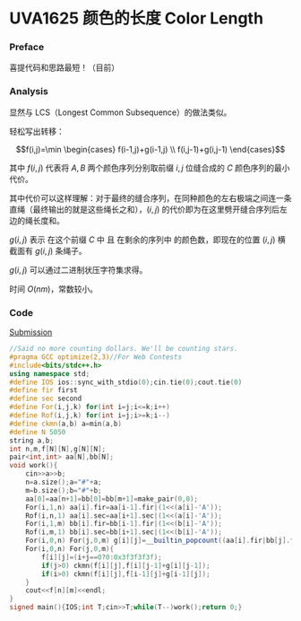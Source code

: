 # UVA1625 颜色的长度 Color Length

### Preface

喜提代码和思路最短！（目前）

### Analysis

显然与 LCS（Longest Common Subsequence）的做法类似。

轻松写出转移：

$$f(i,j)=\min
\begin{cases}
f(i-1,j)+g(i-1,j)
\\
f(i,j-1)+g(i,j-1)
\end{cases}$$

其中 $f(i,j)$ 代表将 $A,B$ 两个颜色序列分别取前缀 $i,j$ 位缝合成的 $C$ 颜色序列的最小代价。

其中代价可以这样理解：对于最终的缝合序列，在同种颜色的左右极端之间连一条直绳（最终输出的就是这些绳长之和），$(i,j)$ 的代价即为在这里劈开缝合序列后左边的绳长度和。

$g(i,j)$ 表示 在这个前缀 $C$ 中 且 在剩余的序列中 的颜色数，即现在的位置 $(i,j)$ 横截面有 $g(i,j)$ 条绳子。

$g(i,j)$ 可以通过二进制状压字符集求得。

时间 $O(nm)$，常数较小。

### Code

[Submission](https://www.luogu.com.cn/record/68033767)

```cpp
//Said no more counting dollars. We'll be counting stars.
#pragma GCC optimize(2,3)//For Web Contests
#include<bits/stdc++.h>
using namespace std;
#define IOS ios::sync_with_stdio(0);cin.tie(0);cout.tie(0)
#define fir first
#define sec second
#define For(i,j,k) for(int i=j;i<=k;i++)
#define Rof(i,j,k) for(int i=j;i>=k;i--)
#define ckmn(a,b) a=min(a,b)
#define N 5050
string a,b;
int n,m,f[N][N],g[N][N];
pair<int,int> aa[N],bb[N];
void work(){
	cin>>a>>b;
	n=a.size();a="#"+a;
	m=b.size();b="#"+b;
	aa[0]=aa[n+1]=bb[0]=bb[m+1]=make_pair(0,0);
	For(i,1,n) aa[i].fir=aa[i-1].fir|(1<<(a[i]-'A'));
	Rof(i,n,1) aa[i].sec=aa[i+1].sec|(1<<(a[i]-'A'));
	For(i,1,m) bb[i].fir=bb[i-1].fir|(1<<(b[i]-'A'));
	Rof(i,m,1) bb[i].sec=bb[i+1].sec|(1<<(b[i]-'A'));
	For(i,0,n) For(j,0,m) g[i][j]=__builtin_popcount((aa[i].fir|bb[j].fir)&(aa[i+1].sec|bb[j+1].sec));
	For(i,0,n) For(j,0,m){
		f[i][j]=(i+j==0?0:0x3f3f3f3f);
		if(j>0) ckmn(f[i][j],f[i][j-1]+g[i][j-1]);
		if(i>0) ckmn(f[i][j],f[i-1][j]+g[i-1][j]);
	}
	cout<<f[n][m]<<endl;
}
signed main(){IOS;int T;cin>>T;while(T--)work();return 0;}
```